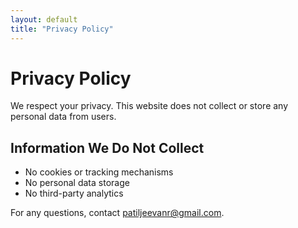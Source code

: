 ```yaml
---
layout: default
title: "Privacy Policy"
---
```


# Privacy Policy

We respect your privacy. This website does not collect or store any personal data from users.

## Information We Do Not Collect
- No cookies or tracking mechanisms
- No personal data storage
- No third-party analytics

For any questions, contact [patiljeevanr@gmail.com](mailto:patiljeevanr@gmail.com).

